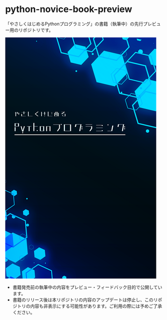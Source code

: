 # python-novice-book-preview

「やさしくはじめるPythonプログラミング」の書籍（執筆中）の先行プレビュー用のリポジトリです。

![表紙](cover_small.png)

- 書籍発売前の執筆中の内容をプレビュー・フィードバック目的で公開しています。
- 書籍のリリース後は本リポジトリの内容のアップデートは停止し、このリポジトリの内容も非表示にする可能性があります。ご利用の際には予めご了承ください。
